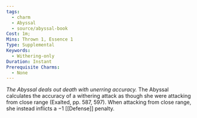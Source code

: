 ```yaml
---
tags:
  - charm
  - Abyssal
  - source/abyssal-book
Cost: 1m; 
Mins: Thrown 1, Essence 1
Type: Supplemental
Keywords:
  - Withering-only
Duration: Instant
Prerequisite Charms:
  - None
---
```

*The Abyssal deals out death with unerring accuracy.*
The Abyssal calculates the accuracy of a withering attack as though she were attacking from close range (Exalted, pp. 587, 597). When attacking from close range, she instead inflicts a −1 [[Defense]] penalty.